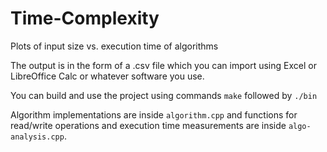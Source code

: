 # Time-Complexity
Plots of input size vs. execution time of algorithms

The output is in the form of a .csv file which you can import using Excel or LibreOffice Calc or whatever software you use.

You can build and use the project using commands `make` followed by `./bin`

Algorithm implementations are inside `algorithm.cpp` and functions for read/write operations and execution time measurements are inside `algo-analysis.cpp`.
